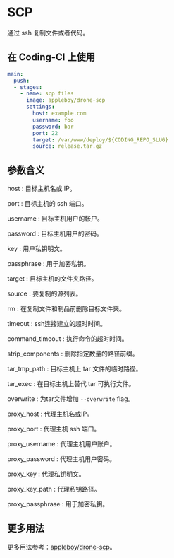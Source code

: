# SCP

通过 ssh 复制文件或者代码。

## 在 Coding-CI 上使用

```yml
main:
  push:
  - stages:
    - name: scp files
      image: appleboy/drone-scp
      settings:
        host: example.com
        username: foo
        password: bar
        port: 22
        target: /var/www/deploy/${CODING_REPO_SLUG}
        source: release.tar.gz
```

## 参数含义

host
: 目标主机名或 IP。

port
: 目标主机的 ssh 端口。

username
: 目标主机用户的帐户。

password
: 目标主机用户的密码。

key
: 用户私钥明文。

passphrase
: 用于加密私钥。

target
: 目标主机的文件夹路径。

source
: 要复制的源列表。

rm
: 在复制文件和制品前删除目标文件夹。

timeout
: ssh连接建立的超时时间。

command_timeout
: 执行命令的超时时间。

strip_components
: 删除指定数量的路径前缀。

tar_tmp_path
: 目标主机上 tar 文件的临时路径。

tar_exec
: 在目标主机上替代 tar 可执行文件。

overwrite
: 为tar文件增加 `--overwrite` flag。

proxy_host
: 代理主机名或IP。

proxy_port
: 代理主机 ssh 端口。

proxy_username
: 代理主机用户账户。

proxy_password
: 代理主机用户密码。

proxy_key
: 代理私钥明文。

proxy_key_path
: 代理私钥路径。

proxy_passphrase
: 用于加密私钥。

## 更多用法

更多用法参考：[appleboy/drone-scp](https://github.com/appleboy/drone-scp)。
